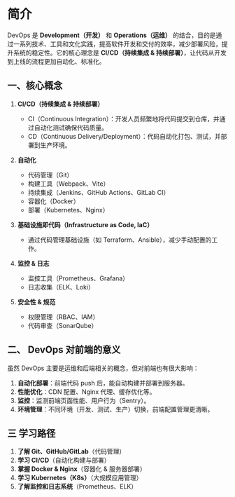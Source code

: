 # 简介

DevOps 是 **Development（开发）** 和 **Operations（运维）** 的结合，目的是通过一系列技术、工具和文化实践，提高软件开发和交付的效率，减少部署风险，提升系统的稳定性。它的核心理念是 **CI/CD（持续集成 & 持续部署）**，让代码从开发到上线的流程更加自动化、标准化。


## 一、核心概念
1. **CI/CD（持续集成 & 持续部署）**  
   - CI（Continuous Integration）：开发人员频繁地将代码提交到仓库，并通过自动化测试确保代码质量。  
   - CD（Continuous Delivery/Deployment）：代码自动化打包、测试，并部署到生产环境。

2. **自动化**  
   - 代码管理（Git）
   - 构建工具（Webpack、Vite）
   - 持续集成（Jenkins、GitHub Actions、GitLab CI）
   - 容器化（Docker）
   - 部署（Kubernetes、Nginx）

3. **基础设施即代码（Infrastructure as Code, IaC）**  
   - 通过代码管理基础设施（如 Terraform、Ansible），减少手动配置的工作。

4. **监控 & 日志**  
   - 监控工具（Prometheus、Grafana）
   - 日志收集（ELK、Loki）

5. **安全性 & 规范**  
   - 权限管理（RBAC、IAM）
   - 代码审查（SonarQube）


## 二、 **DevOps 对前端的意义**
虽然 DevOps 主要是运维和后端相关的概念，但对前端也有很大影响：  
1. **自动化部署**：前端代码 push 后，能自动构建并部署到服务器。  
2. **性能优化**：CDN 配置、Nginx 代理、缓存优化等。  
3. **监控**：监测前端页面性能、用户行为（Sentry）。  
4. **环境管理**：不同环境（开发、测试、生产）切换，前端配置管理更清晰。


## 三 **学习路径**
1. **了解 Git、GitHub/GitLab**（代码管理）  
2. **学习 CI/CD**（自动化构建与部署）  
3.    **掌握 Docker & Nginx**（容器化 & 服务器部署）  
4. **学习 Kubernetes（K8s）**（大规模应用管理）  
5. **了解监控和日志系统**（Prometheus、ELK）
